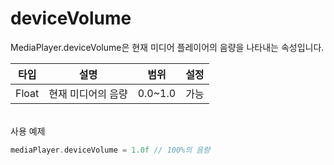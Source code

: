 # deviceVolume

MediaPlayer.deviceVolume은 현재 미디어 플레이어의 음량을 나타내는 속성입니다.

|타입|설명|범위|설정|
|:--:|--|:--:|:--:|
|Float|현재 미디어의 음량|0.0~1.0|가능|

\
사용 예제
```kotlin
mediaPlayer.deviceVolume = 1.0f // 100%의 음량
```
